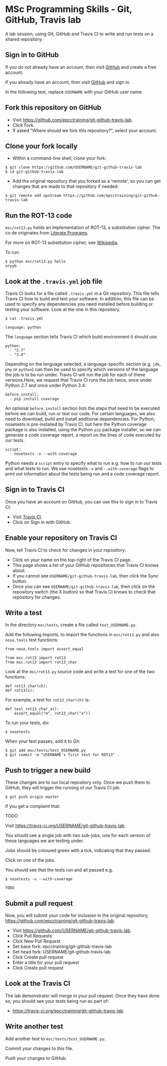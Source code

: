MSc Programming Skills - Git, GitHub, Travis lab
================================================

A lab session, using Git, GitHub and Travis CI to write and run tests on a shared repository.

Sign in to GitHub
-----------------

If you do not already have an account, then visit [GitHub](https://github.com) and create a free account.

If you already have an account, then visit [GitHub](https://github.com) and sign in.

In the following text, replace `USERNAME` with your GitHub user name.

Fork this repository on GitHub
------------------------------

* Visit https://github.com/epcctraining/git-github-travis-lab.
* Click Fork.
* If asked "Where should we fork this repository?", select your account.

Clone your fork locally
-----------------------

* Within a command-line shell, clone your fork:

```
$ git clone https://github.com/USERNAME/git-github-travis-lab
$ cd git-github-travis-lab
```

* Add the original repository that you forked as a 'remote', so you can get changes that are made to that repository if needed:

```
$ git remote add upstream https://github.com/epcctraining/git-github-travis-lab
```

Run the ROT-13 code
-------------------

`msc/rot13.py` holds an implementation of ROT-13, a substitution cipher. The co de originates from [Literate Programs](http://en.literateprograms.org/Rot13_(Python)).

For more on ROT-13 substitution cipher, see [Wikipedia](https://en.wikipedia.org/wiki/ROT13).

To run:

```
$ python msc/rot13.py hello
uryyb
```

Look at the `.travis.yml` job file
----------------------------------

Travis CI looks for a file called `.travis.yml` in a Git repository. This file tells Travis CI how to build and test your software. In addition, this file can be used to specify any dependencies you need installed before building or testing your software. Look at the one in this repository.

```
$ cat .travis.yml
```

```
language: python
```

The `language` section tells Travis CI which build environment it should use. 

```
python:
  - "2.7"
  - "3.4"
```

Depending on the language selected, a language-specific section (e.g. `jdk`, `php` or `python`) can then be used to specify which versions of the language the job is to be run under. Travis CI will run the job for each of these versions.Here, we request that Travis CI runs the job twice, once under Python 2.7 and once under Python 3.4:

```
before_install:
  - pip install coverage
```

An optional `before_install` section lists the steps that need to be executed before we can build, run or test our code. For certain languages, we also need to download, build and install additional dependencies. For Python, nosetests is pre-installed by Travis CI, but here the Python coverage package is also installed, using the Python `pip` package installer, so we can generate a code coverage report, a report on the lines of code executed by our tests.

```
script: 
  - nosetests -v --with-coverage
```

Python needs a `script` entry to specify what to run e.g. how to run our tests and what tests to run. We use nosetests `-v` and `--with-coverage` flags to print out information about the tests being run and a code coverage report.

Sign in to Travis CI
--------------------

Once you have an account on GitHub, you can use this to sign in to Travis CI:

* Visit [Travis CI](https://travis-ci.org).
* Click on Sign in with GitHub.

Enable your repository on Travis CI
-----------------------------------

Now, tell Travis CI to check for changes in your repository:

* Click on your name on the top-right of the Travis CI page.
* This page shows a list of your GitHub repositories that Travis CI knows about.
* If you cannot see `USERNAME/git-github-travis-lab`, then click the Sync button.
* Once you can see `USERNAME/git-github-travis-lab`, then click on the repository switch (the X button) so that Travis CI knows to check that repository for changes.

Write a test
------------

In the directory `msc/tests`, create a file called `test_USERNAME.py`.

Add the following imports, to import the functions in `msc/rot13.py` and also `nose.tools` test functions:

```
from nose.tools import assert_equal

from msc.rot13 import rot13
from msc.rot13 import rot13_char
```

Look at the `msc/rot13.py` source code and write a test for one of the two functions:

```
def rot13_char(ch):
def rot13(s):
```

For example, a test for `rot13_char(ch)` is:

```
def test_rot13_char_a():
    assert_equal("m", rot13_char("a"))
```

To run your tests, do:

```
$ nosetests 
```

When your test passes, add it to Git:

```
$ git add msc/tests/test_USERNAME.py
$ git commit -m "USERNAME's first test for ROT13" .
```

Push to trigger a new build
---------------------------

These changes are to our local repository only. Once we push them to GitHub, they will trigger the running of our Travis CI job.

```
$ git push origin master
```

If you get a complaint that:


TODO

Visit https://travis-ci.org/USERNAME/git-github-travis-lab.

You should see a single job with two sub-jobs, one for each version of these languages we are testing under.

Jobs should be coloured green with a tick, indicating that they passed.

Click on one of the jobs.

You should see that the tests run and all passed e.g.

```
$ nosetests -v --with-coverage

TODO
```

Submit a pull request
---------------------

Now, you will submit your code for inclusion in the original repository, https://github.com/epcctraining/git-github-travis-lab.

* Visit https://github.com/USERNAME/git-github-travis-lab.
* Click Pull Requests 
* Click New Pull Request
* Set base fork: epcctraining/git-github-travis-lab
* Set head fork: USERNAME/git-github-travis-lab
* Click Create pull request
* Enter a title for your pull request
* Click Create pull request

Look at the Travis CI
---------------------

The lab demonstrator will merge in your pull request. Once they have done so, you should see your tests being run as part of:

* https://travis-ci.org/epcctraining/git-github-travis-lab.

Write another test
------------------

Add another test to `msc/tests/test_USERNAME.py`.

Commit your changes to this file.

Push your changes to GitHub.
